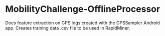 MobilityChallenge-OfflineProcessor
==================================

Does feature extraction on GPS logs created with the GPSSampler Android app. Creates training data .csv file to be used in RapidMiner.
